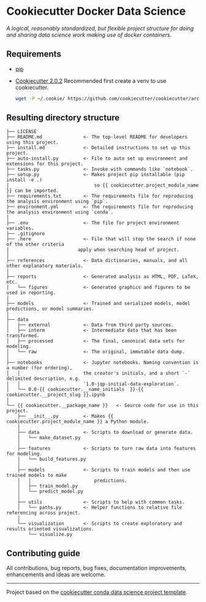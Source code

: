 # Cookiecutter Docker Data Science

_A logical, reasonably standardized, but flexible project structure for doing and sharing data science work making use of docker containers._

## Requirements
- [pip](https://pypi.org/project/pip/)

- [Cookiecutter 2.0.2](https://github.com/cookiecutter/cookiecutter)
    Recommended first create a venv to use cookiecutter.
    ```bash
    wget -P ~/.cookie/ https://github.com/cookiecutter/cookiecutter/archive/refs/tags/2.0.2.tar.gz && cd ~/.cookie/ && tar -xf 2.0.2.tar.gz && pip install -e cookiecutter-2.0.2/
    ```


## Resulting directory structure

    ├── LICENSE
    ├── README.md               <- The top-level README for developers using this project.  
    ├── install.md              <- Detailed instructions to set up this project.  
    ├── auto-install.py         <- File to auto set up environment and extensions for this project.  
    ├── tasks.py                <- Invoke with commands like `notebook`.  
    ├── setup.py                <- Makes project pip installable (pip install -e .)  
    │                               so {{ cookiecutter.project_module_name }} can be imported.  
    ├── requirements.txt        <- The requirements file for reproducing the analysis environment using `pip`.  
    ├── environment.yml         <- The requirements file for reproducing the analysis environment using `conda`.  
    │  
    ├── .env                    <- The file for project environment variables.  
    ├── .gitignore  
    ├── .here                   <- File that will stop the search if none of the other criteria  
    │                         apply when searching head of project.  
    │  
    ├── references              <- Data dictionaries, manuals, and all other explanatory materials.  
    │  
    ├── reports                 <- Generated analysis as HTML, PDF, LaTeX, etc.  
    │   └── figures             <- Generated graphics and figures to be used in reporting.  
    │  
    ├── models                  <- Trained and serialized models, model predictions, or model summaries.  
    │  
    ├── data      
    │   ├── external            <- Data from third party sources.  
    │   ├── interm              <- Intermediate data that has been transformed.  
    │   ├── processed           <- The final, canonical data sets for modeling.  
    │   └── raw                 <- The original, immutable data dump.  
    │  
    ├── notebooks               <- Jupyter notebooks. Naming convention is a number (for ordering),  
    │   │                       the creator's initials, and a short `-` delimited description, e.g.  
    │   │                       `1.0-jqp-initial-data-exploration`.  
    │   └── 0.0-{{ cookiecutter.__name_initials  }}-{{ cookiecutter.__project_slug }}.ipynb  
    │  
    └── {{ cookiecutter.__package_name }}   <- Source code for use in this project.  
        ├── __init__.py         <- Makes {{ cookiecutter.project_module_name }} a Python module.  
        │  
        ├── data                <- Scripts to download or generate data.  
        │   └── make_dataset.py  
        │  
        ├── features            <- Scripts to turn raw data into features for modeling.  
        │   └── build_features.py  
        │  
        ├── models              <- Scripts to train models and then use trained models to make  
        │   │                       predictions.  
        │   ├── train_model.py  
        │   └── predict_model.py  
        │  
        ├── utils               <- Scripts to help with common tasks.  
        │   └── paths.py        <- Helper functions to relative file referencing across project.  
        │  
        └── visualization       <- Scripts to create exploratory and results oriented visualizations.  
            └── visualize.py  
  
## Contributing guide

All contributions, bug reports, bug fixes, documentation improvements, enhancements and ideas are welcome.

---
Project based on the [cookiecutter conda data science project template](https://github.com/jvelezmagic/cookiecutter-conda-data-science).